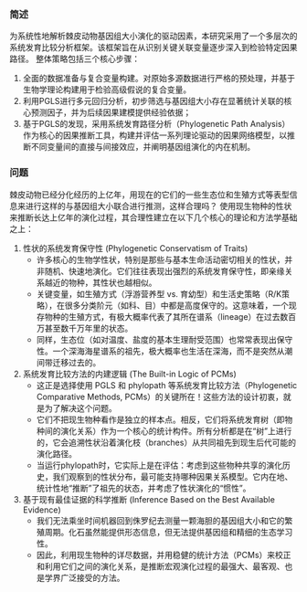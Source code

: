 ### 简述
为系统性地解析棘皮动物基因组大小演化的驱动因素，本研究采用了一个多层次的系统发育比较分析框架。该框架旨在从识别关键关联变量逐步深入到检验特定因果路径。
整体策略包括三个核心步骤：
1. 全面的数据准备与复合变量构建。对原始多源数据进行严格的预处理，并基于生物学理论构建用于检验高级假说的复合变量。
2. 利用PGLS进行多元回归分析，初步筛选与基因组大小存在显著统计关联的核心预测因子，并为后续因果建模提供经验依据；
3. 基于PGLS的发现，采用系统发育路径分析（Phylogenetic Path Analysis）作为核心的因果推断工具，构建并评估一系列理论驱动的因果网络模型，以推断不同变量间的直接与间接效应，并阐明基因组演化的内在机制。

### 问题
棘皮动物已经分化经历的上亿年，用现在的它们的一些生态位和生殖方式等表型信息来进行这样的与基因组大小联合进行推测，这样合理吗？
使用现生物种的性状来推断长达上亿年的演化过程，其合理性建立在以下几个核心的理论和方法学基础之上：
1. 性状的系统发育保守性 (Phylogenetic Conservatism of Traits)
   - 许多核心的生物学性状，特别是那些与基本生命活动密切相关的性状，并非随机、快速地演化。它们往往表现出强烈的系统发育保守性，即亲缘关系越近的物种，其性状也越相似。
   - 关键变量，如生殖方式（浮游营养型 vs. 育幼型）和生活史策略（R/K策略），在很多分类阶元（如科、目）中都是高度保守的。这意味着，一个现存物种的生殖方式，有极大概率代表了其所在谱系（lineage）在过去数百万甚至数千万年里的状态。
   - 同样，生态位（如对温度、盐度的基本生理耐受范围）也常常表现出保守性。一个深海海星谱系的祖先，极大概率也生活在深海，而不是突然从潮间带迁移过去的。
2. 系统发育比较方法的内建逻辑 (The Built-in Logic of PCMs)
   - 这正是选择使用 PGLS 和 phylopath 等系统发育比较方法（Phylogenetic Comparative Methods, PCMs）的关键所在！这些方法的设计初衷，就是为了解决这个问题。
   - 它们不把现生物种看作是独立的样本点。相反，它们将系统发育树（即物种间的演化关系）作为一个核心的统计构件。所有分析都是在“树”上进行的，它会追溯性状沿着演化枝（branches）从共同祖先到现生后代可能的演化路径。
   - 当运行phylopath时，它实际上是在评估：考虑到这些物种共享的演化历史，我们观察到的性状分布，最可能支持哪种因果关系模型。它内在地、统计性地“推断”了祖先的状态，并考虑了性状演化的“惯性”。
3. 基于现有最佳证据的科学推断 (Inference Based on the Best Available Evidence)
   - 我们无法乘坐时间机器回到侏罗纪去测量一颗海胆的基因组大小和它的繁殖周期。化石虽然能提供形态信息，但无法提供基因组和精细的生态学习性。
   - 因此，利用现生物种的详尽数据，并用稳健的统计方法（PCMs）来校正和利用它们之间的演化关系，是推断宏观演化过程的最强大、最客观、也是学界广泛接受的方法。
